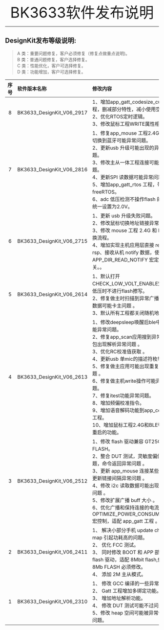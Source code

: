 <div align='center'>
<font size=10>
BK3633软件发布说明
</font>
</div>

---

## DesignKit发布等级说明:


> A 类：重要问题修复，客户必须修复（修复点做重点说明)。  
> B 类：普通问题修复，客户选择修复。  
> C 类：性能优化，客户可选择修复。  
> D 类：功能增加，客户可选择修复。  
 
| 序号	| 软件版本名称	| 修改内容	| 发布时间	| 发布等级 |
| :---:| :--- | :--- | :--- | :---: 
| 8 | BK3633_DesignKit_V06_2917 | 1、增加app_gatt_codesize_cut工程，删减部分特性，减小使用空间。<br>2、优化RTOS定时逻辑。<br>3、修改鼠标工程WRITE属性相关。|2025/01/21 |	B&D |
| 7 | BK3633_DesignKit_V06_2816 | 1、修复app_mouse 工程2.4G 模式切换到蓝牙可能异常问题。<br>2、更新usb 升级可能出现的异常问题。<br>3、修改主从一体工程连接可能异常问题。<br>4、更新SPI 读数据可能异常问题。<br>5、增加app_gatt_rtos 工程，带freeRTOS。<br>6、adc 低压检测不操作flash 的电压统一设置为2.0V。|2025/01/06 |	B&D |
| 6 | BK3633_DesignKit_V06_2715 | 1、更新 usb 升级失败问题。<br>2、修改鼠标切换地址链接异常问题。 <br>3、修改 mouse 工程 2.4G 和 BLE 切换流程。 <br>4、增加实现主机应用层直接 read rsp、接收从机 notify 数据，使用 APP_DIR_READ_NOTIFY 宏定义开关。。|2024/10/18 |	B&D |
| 5 | BK3633_DesignKit_V06_2614 | 1、默认打开 CHECK_LOW_VOLT_ENABLE宏定义低压时不进行flash擦写。<br>2、修复做主时扫描到异常广播包解析数据可能卡主问题 。<br>3、默认所有工程都关闭随机地址 。|2024/8/28 |	B&C |
| 4 | BK3633_DesignKit_V06_2613 | 1、修改deepsleep唤醒后ble中断可能异常问题。<br>2、修复app_scan应用搜到异常广播包出现解析异常问题 。<br>3、优化RC校准值获取 。<br>4、更新usb 单mic的描述符枚举 。<br>5、修复做主应用可能出现重复绑定问题 。<br>6、修复做主机write操作可能异常问题。<br>7、修复itest功能异常问题。<br>8、增加频偏校准指令。<br>9、增加语音解码功能到app_central工程。<br>10、增加鼠标工程2.4G和BLE切换不重启的功能。|2024/8/10 |	C&D |
| 3 | BK3633_DesignKit_V06_2512 | 1、修改 flash 驱动兼容 GT25Q40 FLASH。<br>2、整合 DUT 测试，灵敏度偏低问题，命令返回异常问题 。<br>3、更新 app_mouse 连接某些电脑,更新链接间隔异常问题 。<br>4、修改 i2c 读取数据可能出现异常的问题 。<br>5、修改扩展广播 buff 大小 。<br>6、优化广播和保持连接的电流，使用 OPTIMIZE_POWER_CONSUMPTION宏控制，适配 app_gatt 工程 。|2024/1/08 |	C&D |
| 2	| BK3633_DesignKit_V06_2411 | 1、 解决小部分手机 update channel map 引起功耗高的问题。 <br>2、 优化 FCC 测试。<br>3、 同时修改 BOOT 和 APP 部分 flash 驱动，适配 8Mbit flash,使用8Mb FLASH 必须修改。 <br>4、 添加 2M 主从模式。 |2024/1/08 |	D |
| 1	| BK3633_DesignKit_V06_2310 | 1、 修改 GCC 编译的一些异常问题。  <br>2、 Gatt 工程增加多绑定功能。<br>3、 增加地址解析功能。 <br>4、 修改 DUT 测试可能不过问题 <br>5、修改 heap 空间可能被异常修改的问题。 |2023/5/30 | C&D |


